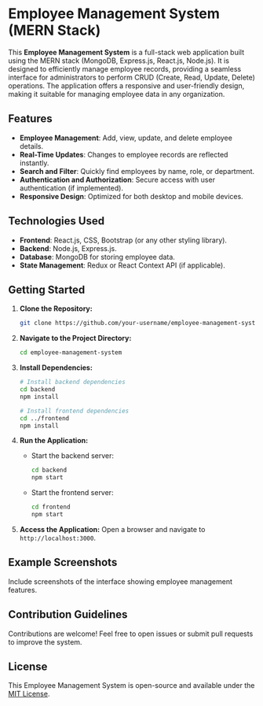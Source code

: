 # Employee Management System (MERN Stack)

This **Employee Management System** is a full-stack web application built using the MERN stack (MongoDB, Express.js, React.js, Node.js). It is designed to efficiently manage employee records, providing a seamless interface for administrators to perform CRUD (Create, Read, Update, Delete) operations. The application offers a responsive and user-friendly design, making it suitable for managing employee data in any organization.

## Features

- **Employee Management**: Add, view, update, and delete employee details.
- **Real-Time Updates**: Changes to employee records are reflected instantly.
- **Search and Filter**: Quickly find employees by name, role, or department.
- **Authentication and Authorization**: Secure access with user authentication (if implemented).
- **Responsive Design**: Optimized for both desktop and mobile devices.

## Technologies Used

- **Frontend**: React.js, CSS, Bootstrap (or any other styling library).
- **Backend**: Node.js, Express.js.
- **Database**: MongoDB for storing employee data.
- **State Management**: Redux or React Context API (if applicable).

## Getting Started

1. **Clone the Repository:**
   ```bash
   git clone https://github.com/your-username/employee-management-system.git
   ```

2. **Navigate to the Project Directory:**
   ```bash
   cd employee-management-system
   ```

3. **Install Dependencies:**
   ```bash
   # Install backend dependencies
   cd backend
   npm install

   # Install frontend dependencies
   cd ../frontend
   npm install
   ```

4. **Run the Application:**
   - Start the backend server:
     ```bash
     cd backend
     npm start
     ```
   - Start the frontend server:
     ```bash
     cd frontend
     npm start
     ```

5. **Access the Application:**
   Open a browser and navigate to `http://localhost:3000`.

## Example Screenshots

Include screenshots of the interface showing employee management features.

## Contribution Guidelines

Contributions are welcome! Feel free to open issues or submit pull requests to improve the system.

## License

This Employee Management System is open-source and available under the [MIT License](./LICENSE).
